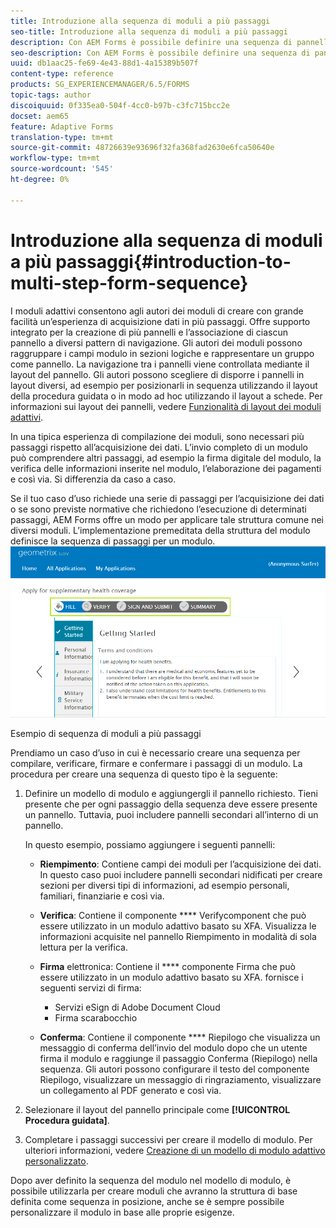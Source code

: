 ```yaml
---
title: Introduzione alla sequenza di moduli a più passaggi
seo-title: Introduzione alla sequenza di moduli a più passaggi
description: Con AEM Forms è possibile definire una sequenza di pannelli di moduli in cui gli utenti devono navigare e compilare un modulo adattivo.
seo-description: Con AEM Forms è possibile definire una sequenza di pannelli di moduli in cui gli utenti devono navigare e compilare un modulo adattivo.
uuid: db1aac25-fe69-4e43-88d1-4a15389b507f
content-type: reference
products: SG_EXPERIENCEMANAGER/6.5/FORMS
topic-tags: author
discoiquuid: 0f335ea0-504f-4cc0-b97b-c3fc715bcc2e
docset: aem65
feature: Adaptive Forms
translation-type: tm+mt
source-git-commit: 48726639e93696f32fa368fad2630e6fca50640e
workflow-type: tm+mt
source-wordcount: '545'
ht-degree: 0%

---
```



# Introduzione alla sequenza di moduli a più passaggi{#introduction-to-multi-step-form-sequence}

I moduli adattivi consentono agli autori dei moduli di creare con grande facilità un’esperienza di acquisizione dati in più passaggi. Offre supporto integrato per la creazione di più pannelli e l’associazione di ciascun pannello a diversi pattern di navigazione. Gli autori dei moduli possono raggruppare i campi modulo in sezioni logiche e rappresentare un gruppo come pannello. La navigazione tra i pannelli viene controllata mediante il layout del pannello. Gli autori possono scegliere di disporre i pannelli in layout diversi, ad esempio per posizionarli in sequenza utilizzando il layout della procedura guidata o in modo ad hoc utilizzando il layout a schede. Per informazioni sui layout dei pannelli, vedere [Funzionalità di layout dei moduli adattivi](../../forms/using/layout-capabilities-adaptive-forms.md).

In una tipica esperienza di compilazione dei moduli, sono necessari più passaggi rispetto all’acquisizione dei dati. L’invio completo di un modulo può comprendere altri passaggi, ad esempio la firma digitale del modulo, la verifica delle informazioni inserite nel modulo, l’elaborazione dei pagamenti e così via. Si differenzia da caso a caso.

Se il tuo caso d’uso richiede una serie di passaggi per l’acquisizione dei dati o se sono previste normative che richiedono l’esecuzione di determinati passaggi, AEM Forms offre un modo per applicare tale struttura comune nei diversi moduli. L’implementazione premeditata della struttura del modulo definisce la sequenza di passaggi per un modulo. ![Esempio di sequenza di moduli a più passaggi](assets/formpipeline.png)

Esempio di sequenza di moduli a più passaggi

Prendiamo un caso d’uso in cui è necessario creare una sequenza per compilare, verificare, firmare e confermare i passaggi di un modulo. La procedura per creare una sequenza di questo tipo è la seguente:

1. Definire un modello di modulo e aggiungergli il pannello richiesto. Tieni presente che per ogni passaggio della sequenza deve essere presente un pannello. Tuttavia, puoi includere pannelli secondari all’interno di un pannello.

   In questo esempio, possiamo aggiungere i seguenti pannelli:

   * **Riempimento**: Contiene campi dei moduli per l’acquisizione dei dati. In questo caso puoi includere pannelli secondari nidificati per creare sezioni per diversi tipi di informazioni, ad esempio personali, familiari, finanziarie e così via.

   * **Verifica**: Contiene il componente  **** Verifycomponent che può essere utilizzato in un modulo adattivo basato su XFA. Visualizza le informazioni acquisite nel pannello Riempimento in modalità di sola lettura per la verifica.

   * **Firma** elettronica: Contiene il  **** componente Firma che può essere utilizzato in un modulo adattivo basato su XFA. fornisce i seguenti servizi di firma:

      * Servizi eSign di Adobe Document Cloud
      * Firma scarabocchio
   * **Conferma**: Contiene il componente  **** Riepilogo che visualizza un messaggio di conferma dell’invio del modulo dopo che un utente firma il modulo e raggiunge il passaggio Conferma (Riepilogo) nella sequenza. Gli autori possono configurare il testo del componente Riepilogo, visualizzare un messaggio di ringraziamento, visualizzare un collegamento al PDF generato e così via.


1. Selezionare il layout del pannello principale come **[!UICONTROL Procedura guidata]**.
1. Completare i passaggi successivi per creare il modello di modulo. Per ulteriori informazioni, vedere [Creazione di un modello di modulo adattivo personalizzato](../../forms/using/custom-adaptive-forms-templates.md).

Dopo aver definito la sequenza del modulo nel modello di modulo, è possibile utilizzarla per creare moduli che avranno la struttura di base definita come sequenza in posizione, anche se è sempre possibile personalizzare il modulo in base alle proprie esigenze.


